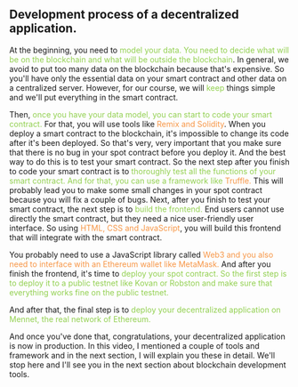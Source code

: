 ## Development process of a decentralized application.

At the beginning,  you need to <font color="#92d050">model your data.  You need to decide what will be on the blockchain and what will be outside the blockchain</font>.  In general,  we avoid to put too many data on the blockchain because that's expensive.  So you'll have only the essential data on your smart contract and other data on a centralized server.  However,  for our course,  we will <font color="#92d050">keep</font> things simple and we'll put everything in the smart contract. 

Then, <font color="#92d050">once you have your data model,  you can start to code your smart contract.</font>  For that,  you will use tools like <font color="#f79646">Remix and Solidity</font>.  When you deploy a smart contract to the blockchain,  it's impossible to change its code after it's been deployed.  So that's very,  very important that you make sure that there is no bug in your spot contract before you deploy it.  And the best way to do this is to test your smart contract. 
So the next step after you finish to code your smart contract is to <font color="#f79646"><font color="#92d050">thoroughly test all the functions of your smart contract. And for that,  you can use a framework like </font></font><font color="#f79646">Truffle.</font>  This will probably lead you to make some small changes in your spot contract because you will fix a couple of bugs. 
Next, after you finish to test your smart contract,  the next step is to<font color="#92d050"> build the frontend. </font> End users cannot use directly the smart contract,  but they need a nice user-friendly user interface. So using<font color="#f79646"> HTML,  CSS and JavaScript</font>,  you will build this frontend that will integrate with the smart contract.

 You probably need to use a JavaScript library called<font color="#f79646"> Web3 and you also need to interface with an Ethereum wallet like MetaMask.</font>  And after you finish the frontend,  it's time to<font color="#92d050"> deploy your spot contract. So the first step is to deploy it to a public testnet like Kovan or Robston and make sure that everything works fine on the public testnet. </font>
 
And after that, the final step is to<font color="#92d050"> deploy your decentralized application on Mennet,  the real network of Ethereum.</font>

 And once you've done that,  congratulations,  your decentralized application is now in production.  In this video,  I mentioned a couple of tools and framework and in the next section,  I will explain you these in detail. We'll stop here and I'll see you in the next section about blockchain development tools.